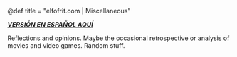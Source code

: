 @def title = "elfofrit.com | Miscellaneous"

[**_VERSIÓN EN ESPAÑOL AQUÍ_**](/Miscellaneous/)

Reflections and  opinions. Maybe the occasional retrospective or analysis of movies and video games. Random stuff.
